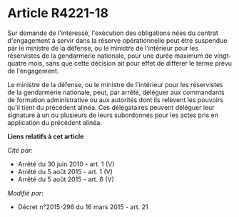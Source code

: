 # Article R4221-18

Sur demande de l'intéressé, l'exécution des obligations nées du contrat d'engagement à servir dans la réserve opérationnelle
peut être suspendue par le ministre de la défense, ou le ministre de l'intérieur pour les réservistes de la gendarmerie
nationale, pour une durée maximum de vingt-quatre mois, sans que cette décision ait pour effet de différer le terme prévu de
l'engagement. 

Le ministre de la défense, ou le ministre de l'intérieur pour les réservistes de la gendarmerie nationale, peut, par arrêté,
déléguer aux commandants de formation administrative ou aux autorités dont ils relèvent les pouvoirs qu'il tient du précédent
alinéa. Ces délégataires peuvent déléguer leur signature à un ou plusieurs de leurs subordonnés pour les actes pris en
application du précédent alinéa.

**Liens relatifs à cet article**

_Cité par_:

  - Arrêté du 30 juin 2010 - art. 1 (V)
  - Arrêté du 5 août 2015 - art. 1 (V)
  - Arrêté du 5 août 2015 - art. 6 (V)

_Modifié par_:

  - Décret n°2015-296 du 16 mars 2015 - art. 21
